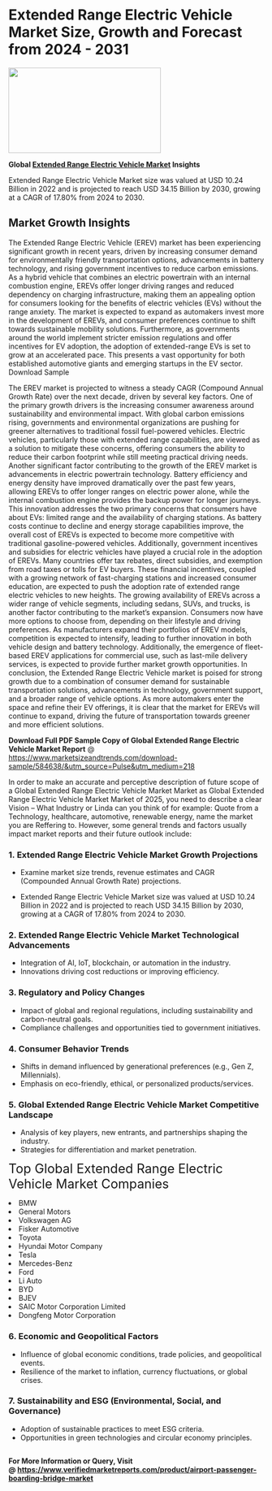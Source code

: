 <H1>Extended Range Electric Vehicle Market Size, Growth and Forecast from 2024 - 2031</H1><img class="aligncenter size-medium wp-image-584254" src="https://thirdeyenews.in/wp-content/uploads/2024/09/Global-Market-Research-300x168.jpeg" alt="" width="300" height="168" /><p><strong>Global&nbsp;<a href="https://www.marketsizeandtrends.com/download-sample/584638/&amp;utm_source=Pulse&amp;utm_medium=218">Extended Range Electric Vehicle Market</a> Insights</strong></p><p>Extended Range Electric Vehicle Market size was valued at USD 10.24 Billion in 2022 and is projected to reach USD 34.15 Billion by 2030, growing at a CAGR of 17.80% from 2024 to 2030.</p><p><h2>Market Growth Insights</h2> <p>The Extended Range Electric Vehicle (EREV) market has been experiencing significant growth in recent years, driven by increasing consumer demand for environmentally friendly transportation options, advancements in battery technology, and rising government incentives to reduce carbon emissions. As a hybrid vehicle that combines an electric powertrain with an internal combustion engine, EREVs offer longer driving ranges and reduced dependency on charging infrastructure, making them an appealing option for consumers looking for the benefits of electric vehicles (EVs) without the range anxiety. The market is expected to expand as automakers invest more in the development of EREVs, and consumer preferences continue to shift towards sustainable mobility solutions. Furthermore, as governments around the world implement stricter emission regulations and offer incentives for EV adoption, the adoption of extended-range EVs is set to grow at an accelerated pace. This presents a vast opportunity for both established automotive giants and emerging startups in the EV sector. Download Sample</p> <p>The EREV market is projected to witness a steady CAGR (Compound Annual Growth Rate) over the next decade, driven by several key factors. One of the primary growth drivers is the increasing consumer awareness around sustainability and environmental impact. With global carbon emissions rising, governments and environmental organizations are pushing for greener alternatives to traditional fossil fuel-powered vehicles. Electric vehicles, particularly those with extended range capabilities, are viewed as a solution to mitigate these concerns, offering consumers the ability to reduce their carbon footprint while still meeting practical driving needs. Another significant factor contributing to the growth of the EREV market is advancements in electric powertrain technology. Battery efficiency and energy density have improved dramatically over the past few years, allowing EREVs to offer longer ranges on electric power alone, while the internal combustion engine provides the backup power for longer journeys. This innovation addresses the two primary concerns that consumers have about EVs: limited range and the availability of charging stations. As battery costs continue to decline and energy storage capabilities improve, the overall cost of EREVs is expected to become more competitive with traditional gasoline-powered vehicles. Additionally, government incentives and subsidies for electric vehicles have played a crucial role in the adoption of EREVs. Many countries offer tax rebates, direct subsidies, and exemption from road taxes or tolls for EV buyers. These financial incentives, coupled with a growing network of fast-charging stations and increased consumer education, are expected to push the adoption rate of extended range electric vehicles to new heights. The growing availability of EREVs across a wider range of vehicle segments, including sedans, SUVs, and trucks, is another factor contributing to the market’s expansion. Consumers now have more options to choose from, depending on their lifestyle and driving preferences. As manufacturers expand their portfolios of EREV models, competition is expected to intensify, leading to further innovation in both vehicle design and battery technology. Additionally, the emergence of fleet-based EREV applications for commercial use, such as last-mile delivery services, is expected to provide further market growth opportunities. In conclusion, the Extended Range Electric Vehicle market is poised for strong growth due to a combination of consumer demand for sustainable transportation solutions, advancements in technology, government support, and a broader range of vehicle options. As more automakers enter the space and refine their EV offerings, it is clear that the market for EREVs will continue to expand, driving the future of transportation towards greener and more efficient solutions. </p><p><span class=""><strong>Download Full PDF Sample Copy of Global Extended Range Electric Vehicle Market Report</strong> @ <a href="https://www.marketsizeandtrends.com/download-sample/584638/&amp;utm_source=Pulse&amp;utm_medium=218" target="_blank">https://www.marketsizeandtrends.com/download-sample/584638/&amp;utm_source=Pulse&amp;utm_medium=218</a></span></p><p>In order to make an accurate and perceptive description of future scope of a Global&nbsp;Extended Range Electric Vehicle Market Market as Global&nbsp;Extended Range Electric Vehicle Market Market of 2025, you need to describe a clear Vision &ndash; What Industry or Linda can you think of for example: Quote from a Technology, healthcare, automotive, renewable energy, name the market you are Reffering to. However, some general trends and factors usually impact market reports and their future outlook include:</p><h3>1.&nbsp;<strong>Extended Range Electric Vehicle Market Growth Projections</strong></h3><ul><li>Examine market size trends, revenue estimates and CAGR (Compounded Annual Growth Rate) projections.</li><li><p>Extended Range Electric Vehicle Market size was valued at USD 10.24 Billion in 2022 and is projected to reach USD 34.15 Billion by 2030, growing at a CAGR of 17.80% from 2024 to 2030.</p></li></ul><h3>2.&nbsp;<strong>Extended Range Electric Vehicle Market Technological Advancements</strong></h3><ul><li>Integration of AI, IoT, blockchain, or automation in the industry.</li><li>Innovations driving cost reductions or improving efficiency.</li></ul><h3>3.&nbsp;<strong>Regulatory and Policy Changes</strong></h3><ul><li>Impact of global and regional regulations, including sustainability and carbon-neutral goals.</li><li>Compliance challenges and opportunities tied to government initiatives.</li></ul><h3>4.&nbsp;<strong>Consumer Behavior Trends</strong></h3><ul><li>Shifts in demand influenced by generational preferences (e.g., Gen Z, Millennials).</li><li>Emphasis on eco-friendly, ethical, or personalized products/services.</li></ul><h3>5.&nbsp;<strong>Global Extended Range Electric Vehicle Market Competitive Landscape</strong></h3><ul><li>Analysis of key players, new entrants, and partnerships shaping the industry.</li><li>Strategies for differentiation and market penetration.</li></ul><p data-pm-slice="1 1 []"><span style="color: inherit; font-family: inherit; font-size: 25px;">Top Global Extended Range Electric Vehicle Market Companies</span></p><div class="" data-test-id=""><p><li>BMW</li><li> General Motors</li><li> Volkswagen AG</li><li> Fisker Automotive</li><li> Toyota</li><li> Hyundai Motor Company</li><li> Tesla</li><li> Mercedes-Benz</li><li> Ford</li><li> Li Auto</li><li> BYD</li><li> BJEV</li><li> SAIC Motor Corporation Limited</li><li> Dongfeng Motor Corporation</li></p></div><h3>6.&nbsp;<strong>Economic and Geopolitical Factors</strong></h3><ul><li>Influence of global economic conditions, trade policies, and geopolitical events.</li><li>Resilience of the market to inflation, currency fluctuations, or global crises.</li></ul><h3>7.&nbsp;<strong>Sustainability and ESG (Environmental, Social, and Governance)</strong></h3><ul><li>Adoption of sustainable practices to meet ESG criteria.</li><li>Opportunities in green technologies and circular economy principles.</li></ul><h2><strong style="font-size: 14px;">For More Information or Query, Visit @&nbsp;</strong><a style="background-color: #ffffff; font-size: 14px;" href="https://www.marketsizeandtrends.com/report/extended-range-electric-vehicle-market/" target="_blank">https://www.verifiedmarketreports.com/product/airport-passenger-boarding-bridge-market</a></h2>

